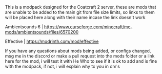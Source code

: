 This is a modpack designed for the Coatcraft 2 server, these are mods that are unable to be added to the main git from file size limits, so links to them will be placed here along with their name incase the link doesn't work

Ambientsounds 6 | https://www.curseforge.com/minecraft/mc-mods/ambientsounds/files/6570200

Effective | https://modrinth.com/mod/effective

If you have any questions about mods being added, or configs changed, msg me in the discord or make a pull request into the mods folder or a link here for the mod, i will test it with He Who to see if it is ok to add and is fine with the modpack, if not, i will explain why to you in dm's
